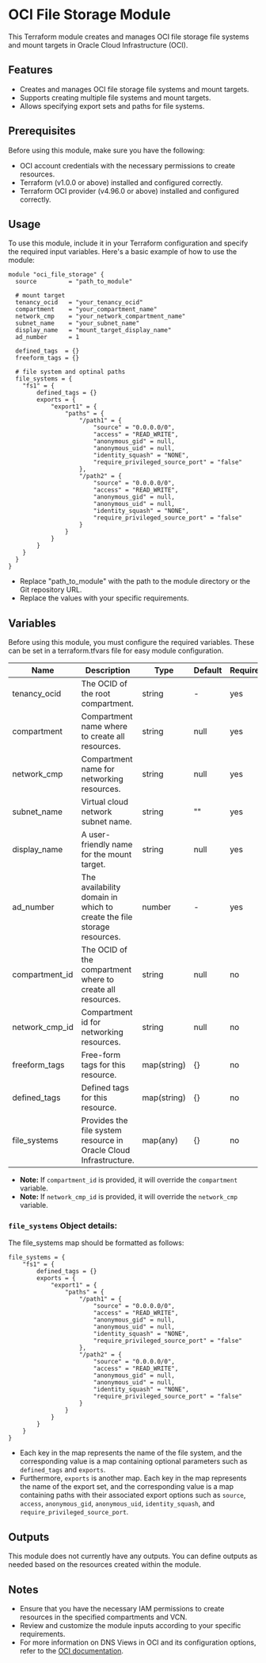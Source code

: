 # OCI File Storage Module

This Terraform module creates and manages OCI file storage file systems and mount targets in Oracle Cloud Infrastructure (OCI).

## Features

- Creates and manages OCI file storage file systems and mount targets.
- Supports creating multiple file systems and mount targets.
- Allows specifying export sets and paths for file systems.

## Prerequisites

Before using this module, make sure you have the following:

- OCI account credentials with the necessary permissions to create resources.
- Terraform (v1.0.0 or above) installed and configured correctly.
- Terraform OCI provider (v4.96.0 or above) installed and configured correctly.

## Usage
To use this module, include it in your Terraform configuration and specify the required input variables. Here's a basic example of how to use the module:

```hcl
module "oci_file_storage" {
  source         = "path_to_module"
  
  # mount target
  tenancy_ocid   = "your_tenancy_ocid"
  compartment    = "your_compartment_name"
  network_cmp    = "your_network_compartment_name"
  subnet_name    = "your_subnet_name"
  display_name   = "mount_target_display_name"
  ad_number      = 1

  defined_tags  = {}
  freeform_tags = {}

  # file system and optinal paths
  file_systems = {
    "fs1" = {
        defined_tags = {}
        exports = {
            "export1" = {
                "paths" = {
                    "/path1" = {
                        "source" = "0.0.0.0/0",
                        "access" = "READ_WRITE",
                        "anonymous_gid" = null,
                        "anonymous_uid" = null,
                        "identity_squash" = "NONE",
                        "require_privileged_source_port" = "false"
                    },
                    "/path2" = {
                        "source" = "0.0.0.0/0",
                        "access" = "READ_WRITE",
                        "anonymous_gid" = null,
                        "anonymous_uid" = null,
                        "identity_squash" = "NONE",
                        "require_privileged_source_port" = "false"
                    }
                }
            }
        }
    }
  }
}
```

- Replace "path_to_module" with the path to the module directory or the Git repository URL.
- Replace the values with your specific requirements.

## Variables
Before using this module, you must configure the required variables. These can be set in a terraform.tfvars file for easy module configuration.

| Name              | Description                                                       | Type        | Default | Required |
|-------------------|-------------------------------------------------------------------|-------------|---------|----------|
| tenancy_ocid      | The OCID of the root compartment.                                 | string      | -       | yes      |
| compartment       | Compartment name where to create all resources.                   | string      | null    | yes      |
| network_cmp       | Compartment name for networking resources.                        | string      | null    | yes      |
| subnet_name       | Virtual cloud network subnet name.                                | string      | ""      | yes      |
| display_name      | A user-friendly name for the mount target.                        | string      | null    | yes      |
| ad_number         | The availability domain in which to create the file storage resources. | number  | -       | yes      |
| compartment_id    | The OCID of the compartment where to create all resources.        | string      | null    | no      |
| network_cmp_id    | Compartment id for networking resources.                          | string      | null    | no       |
| freeform_tags     | Free-form tags for this resource.                                 | map(string) | {}      | no       |
| defined_tags      | Defined tags for this resource.                                   | map(string) | {}      | no       |
| file_systems      | Provides the file system resource in Oracle Cloud Infrastructure. | map(any)    | {}      | no       |

- **Note:** If `compartment_id` is provided, it will override the `compartment` variable.
- **Note:** If `network_cmp_id` is provided, it will override the `network_cmp` variable.

### `file_systems` Object details:
The file_systems map should be formatted as follows:
```hcl
file_systems = {
    "fs1" = {
        defined_tags = {}
        exports = {
            "export1" = {
                "paths" = {
                    "/path1" = {
                        "source" = "0.0.0.0/0",
                        "access" = "READ_WRITE",
                        "anonymous_gid" = null,
                        "anonymous_uid" = null,
                        "identity_squash" = "NONE",
                        "require_privileged_source_port" = "false"
                    },
                    "/path2" = {
                        "source" = "0.0.0.0/0",
                        "access" = "READ_WRITE",
                        "anonymous_gid" = null,
                        "anonymous_uid" = null,
                        "identity_squash" = "NONE",
                        "require_privileged_source_port" = "false"
                    }
                }
            }
        }
    }
}
```

- Each key in the map represents the name of the file system, and the corresponding value is a map containing optional parameters such as `defined_tags` and `exports`.
- Furthermore, `exports` is another map. Each key in the map represents the name of the export set, and the corresponding value is a map containing paths with their associated export options such as `source`, `access`, `anonymous_gid`, `anonymous_uid`, `identity_squash`, and `require_privileged_source_port`.

## Outputs

This module does not currently have any outputs. You can define outputs as needed based on the resources created within the module.

## Notes
- Ensure that you have the necessary IAM permissions to create resources in the specified compartments and VCN.
- Review and customize the module inputs according to your specific requirements.
- For more information on DNS Views in OCI and its configuration options, refer to the [OCI documentation](https://docs.oracle.com/en-us/iaas/Content/File/Concepts/filestorageoverview.htm).
